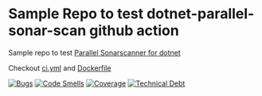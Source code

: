 # Sample Repo to test dotnet-parallel-sonar-scan github action

Sample repo to test [Parallel Sonarscanner for dotnet](https://github.com/marketplace/actions/parallel-sonarscanner-for-dotnet)

Checkout [ci.yml](.github/workflows/ci.yml) and [Dockerfile](Dockerfile)


[![Bugs](https://sonarcloud.io/api/project_badges/measure?project=NazmiAltun_dotnet-sonar-sample&metric=bugs)](https://sonarcloud.io/summary/new_code?id=NazmiAltun_dotnet-sonar-sample)
[![Code Smells](https://sonarcloud.io/api/project_badges/measure?project=NazmiAltun_dotnet-sonar-sample&metric=code_smells)](https://sonarcloud.io/summary/new_code?id=NazmiAltun_dotnet-sonar-sample)
[![Coverage](https://sonarcloud.io/api/project_badges/measure?project=NazmiAltun_dotnet-sonar-sample&metric=coverage)](https://sonarcloud.io/summary/new_code?id=NazmiAltun_dotnet-sonar-sample)
[![Technical Debt](https://sonarcloud.io/api/project_badges/measure?project=NazmiAltun_dotnet-sonar-sample&metric=sqale_index)](https://sonarcloud.io/summary/new_code?id=NazmiAltun_dotnet-sonar-sample)
